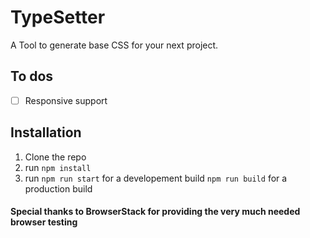 # TypeSetter

A Tool to generate base CSS for your next project.

## To dos
  - [ ] Responsive support

## Installation
  1. Clone the repo
  2. run `npm install`
  3. run `npm run start` for a developement build `npm run build` for a production build

#### Special thanks to BrowserStack for providing the very much needed browser testing
